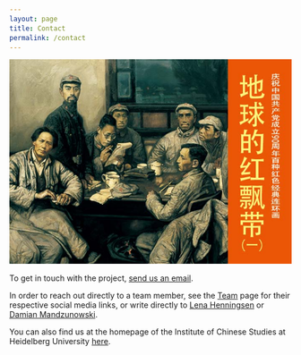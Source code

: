 ```yaml
---
layout: page
title: Contact
permalink: /contact
---
```


![Contact Us](../assets/img/lhh-7.jpg)

To get in touch with the project, [send us an email](mailto:chinacomx.erc@gmail.com).

In order to reach out directly to a team member, see the [Team](team.md) page for their respective social media links, or write directly to  [Lena Henningsen](mailto:lena.henningsen@zo.uni-heidelberg.de) or [Damian Mandzunowski](mailto:damian.mandzunowski@zo.uni-heidelberg.de).

You can also find us at the homepage of the Institute of Chinese Studies at Heidelberg University [here](https://www.uni-heidelberg.de/fakultaeten/philosophie/zo/sinologie/research/project-comics.html).